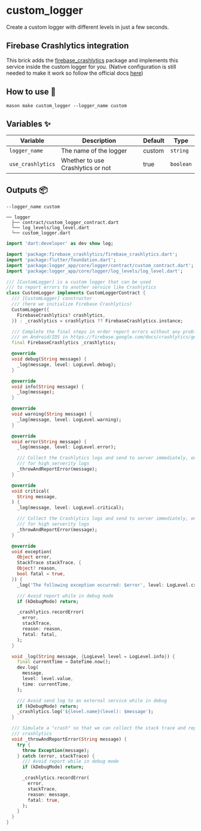 # custom_logger

Create a custom logger with different levels in just a few seconds.

## Firebase Crashlytics integration

This brick adds the [firebase_crashlytics](https://pub.dev/packages/firebase_crashlytics) package and implements this service inside the custom logger for you. (Native configuration is still needed to make it work so follow the official docs [here](https://firebase.google.com/docs/crashlytics/get-started?platform=flutter))

## How to use 🚀

```
mason make custom_logger --logger_name custom
```

## Variables ✨

| Variable         | Description                      | Default | Type      |
| ---------------- | -------------------------------- | ------- | --------- |
| `logger_name`    | The name of the logger           | custom  | `string`  |
| `use_crashlytics`| Whether to use Crashlytics or not | true  | `boolean`  |

## Outputs 📦

```
--logger_name custom 

── logger
  ├── contract/custom_logger_contract.dart
  └── log_levels/log_level.dart
  └── custom_logger.dart
```

```dart
import 'dart:developer' as dev show log;

import 'package:firebase_crashlytics/firebase_crashlytics.dart';
import 'package:flutter/foundation.dart';
import 'package:logger_app/core/logger/contract/custom_contract.dart';
import 'package:logger_app/core/logger/log_levels/log_level.dart';

/// [CustomLogger] is a custom logger that can be used
/// to report errors to another service like Crashlytics
class CustomLogger implements CustomLoggerContract {
  /// [CustomLogger] constructor
  /// (here we initialize Firebase Crashlytics)
  CustomLogger({
    FirebaseCrashlytics? crashlytics,
  }) : _crashlytics = crashlytics ?? FirebaseCrashlytics.instance;

  /// Complete the final steps in order report errors without any problems
  /// on Android/IOS in https://firebase.google.com/docs/crashlytics/get-started?platform=flutter
  final FirebaseCrashlytics _crashlytics;

  @override
  void debug(String message) {
    _log(message, level: LogLevel.debug);
  }

  @override
  void info(String message) {
    _log(message);
  }

  @override
  void warning(String message) {
    _log(message, level: LogLevel.warning);
  }

  @override
  void error(String message) {
    _log(message, level: LogLevel.error);

    /// Collect the Crashlytics logs and send to server immediately, only
    /// for high serverity logs
    _throwAndReportError(message);
  }

  @override
  void critical(
    String message,
  ) {
    _log(message, level: LogLevel.critical);

    /// Collect the Crashlytics logs and send to server immediately, only
    /// for high serverity logs
    _throwAndReportError(message);
  }

  @override
  void exception(
    Object error,
    StackTrace stackTrace, {
    Object? reason,
    bool fatal = true,
  }) {
    _log('The following exception occurred: $error', level: LogLevel.critical);

    /// Avoid report while in debug mode
    if (kDebugMode) return;

    _crashlytics.recordError(
      error,
      stackTrace,
      reason: reason,
      fatal: fatal,
    );
  }

  void _log(String message, {LogLevel level = LogLevel.info}) {
    final currentTime = DateTime.now();
    dev.log(
      message,
      level: level.value,
      time: currentTime,
    );

    /// Avoid send log to an external service while in debug
    if (kDebugMode) return;
    _crashlytics.log('${level.name}(level): $message');
  }

  /// Simulate a "crash" so that we can collect the stack trace and report to
  /// crashlytics
  void _throwAndReportError(String message) {
    try {
      throw Exception(message);
    } catch (error, stackTrace) {
      /// Avoid report while in debug mode
      if (kDebugMode) return;

      _crashlytics.recordError(
        error,
        stackTrace,
        reason: message,
        fatal: true,
      );
    }
  }
}
```